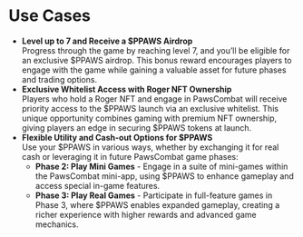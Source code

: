 # Use Cases

* **Level up to 7 and Receive a $PPAWS Airdrop**\
  Progress through the game by reaching level 7, and you’ll be eligible for an exclusive $PPAWS airdrop. This bonus reward encourages players to engage with the game while gaining a valuable asset for future phases and trading options.
* **Exclusive Whitelist Access with Roger NFT Ownership**\
  Players who hold a Roger NFT and engage in PawsCombat will receive priority access to the $PPAWS launch via an exclusive whitelist. This unique opportunity combines gaming with premium NFT ownership, giving players an edge in securing $PPAWS tokens at launch.
* **Flexible Utility and Cash-out Options for $PPAWS**\
  Use your $PPAWS in various ways, whether by exchanging it for real cash or leveraging it in future PawsCombat game phases:
  * **Phase 2: Play Mini Games** - Engage in a suite of mini-games within the PawsCombat mini-app, using $PPAWS to enhance gameplay and access special in-game features.
  * **Phase 3: Play Real Games** - Participate in full-feature games in Phase 3, where $PPAWS enables expanded gameplay, creating a richer experience with higher rewards and advanced game mechanics.
